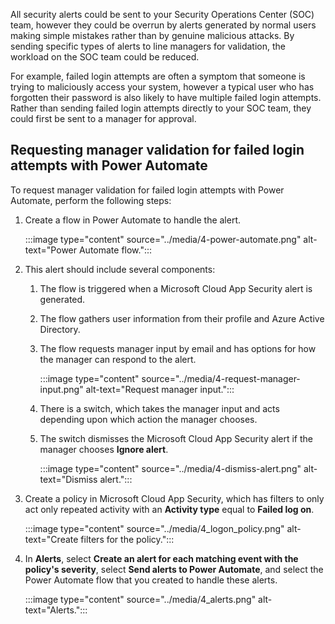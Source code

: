 All security alerts could be sent to your Security Operations Center (SOC) team, however they could be overrun by alerts generated by normal users making simple mistakes rather than by genuine malicious attacks. By sending specific types of alerts to line managers for validation, the workload on the SOC team could be reduced.

For example, failed login attempts are often a symptom that someone is trying to maliciously access your system, however a typical user who has forgotten their password is also likely to have multiple failed login attempts. Rather than sending failed login attempts directly to your SOC team, they could first be sent to a manager for approval.

## Requesting manager validation for failed login attempts with Power Automate

To request manager validation for failed login attempts with Power Automate, perform the following steps:

1. Create a flow in Power Automate to handle the alert.

    :::image type="content" source="../media/4-power-automate.png" alt-text="Power Automate flow.":::

2. This alert should include several components:

    1. The flow is triggered when a Microsoft Cloud App Security alert is generated.
    1. The flow gathers user information from their profile and Azure Active Directory.
    1. The flow requests manager input by email and has options for how the manager can respond to the alert.

        :::image type="content" source="../media/4-request-manager-input.png" alt-text="Request manager input.":::

    1. There is a switch, which takes the manager input and acts depending upon which action the manager chooses.
    1. The switch dismisses the Microsoft Cloud App Security alert if the manager chooses **Ignore alert**.

        :::image type="content" source="../media/4-dismiss-alert.png" alt-text="Dismiss alert.":::

3. Create a policy in Microsoft Cloud App Security, which has filters to only act only repeated activity with an **Activity type** equal to **Failed log on**.

    :::image type="content" source="../media/4_logon_policy.png" alt-text="Create filters for the policy.":::

4. In **Alerts**, select **Create an alert for each matching event with the policy's severity**, select **Send alerts to Power Automate**, and select the Power Automate flow that you created to handle these alerts.

    :::image type="content" source="../media/4_alerts.png" alt-text="Alerts.":::
